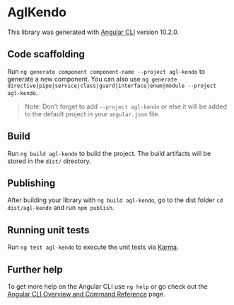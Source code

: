# AglKendo

This library was generated with [Angular CLI](https://github.com/angular/angular-cli) version 10.2.0.

## Code scaffolding

Run `ng generate component component-name --project agl-kendo` to generate a new component. You can also use `ng generate directive|pipe|service|class|guard|interface|enum|module --project agl-kendo`.
> Note: Don't forget to add `--project agl-kendo` or else it will be added to the default project in your `angular.json` file. 

## Build

Run `ng build agl-kendo` to build the project. The build artifacts will be stored in the `dist/` directory.

## Publishing

After building your library with `ng build agl-kendo`, go to the dist folder `cd dist/agl-kendo` and run `npm publish`.

## Running unit tests

Run `ng test agl-kendo` to execute the unit tests via [Karma](https://karma-runner.github.io).

## Further help

To get more help on the Angular CLI use `ng help` or go check out the [Angular CLI Overview and Command Reference](https://angular.io/cli) page.
